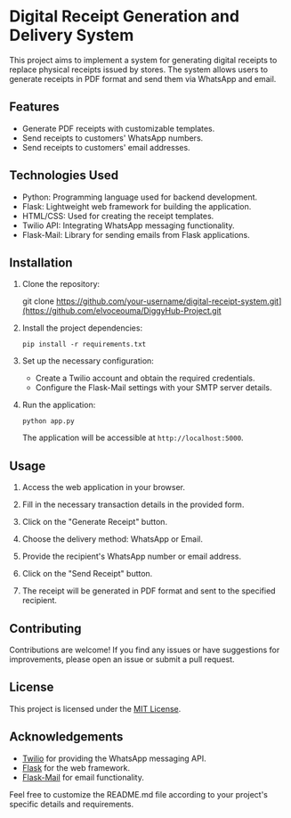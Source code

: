 # Digital Receipt Generation and Delivery System

This project aims to implement a system for generating digital receipts to replace physical receipts issued by stores. The system allows users to generate receipts in PDF format and send them via WhatsApp and email.

## Features

- Generate PDF receipts with customizable templates.
- Send receipts to customers' WhatsApp numbers.
- Send receipts to customers' email addresses.

## Technologies Used

- Python: Programming language used for backend development.
- Flask: Lightweight web framework for building the application.
- HTML/CSS: Used for creating the receipt templates.
- Twilio API: Integrating WhatsApp messaging functionality.
- Flask-Mail: Library for sending emails from Flask applications.

## Installation

1. Clone the repository:

   git clone https://github.com/your-username/digital-receipt-system.git](https://github.com/elvoceouma/DiggyHub-Project.git

2. Install the project dependencies:

   ```shell
   pip install -r requirements.txt
   ```

3. Set up the necessary configuration:

   - Create a Twilio account and obtain the required credentials.
   - Configure the Flask-Mail settings with your SMTP server details.

4. Run the application:

   ```shell
   python app.py
   ```

   The application will be accessible at `http://localhost:5000`.

## Usage

1. Access the web application in your browser.

2. Fill in the necessary transaction details in the provided form.

3. Click on the "Generate Receipt" button.

4. Choose the delivery method: WhatsApp or Email.

5. Provide the recipient's WhatsApp number or email address.

6. Click on the "Send Receipt" button.

7. The receipt will be generated in PDF format and sent to the specified recipient.

## Contributing

Contributions are welcome! If you find any issues or have suggestions for improvements, please open an issue or submit a pull request.

## License

This project is licensed under the [MIT License](LICENSE).

## Acknowledgements

- [Twilio](https://www.twilio.com/) for providing the WhatsApp messaging API.
- [Flask](https://flask.palletsprojects.com/) for the web framework.
- [Flask-Mail](https://pythonhosted.org/Flask-Mail/) for email functionality.

Feel free to customize the README.md file according to your project's specific details and requirements.

